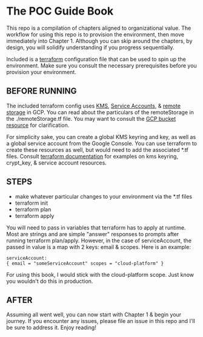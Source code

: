 # The POC Guide Book
This repo is a compilation of chapters aligned to organizational value. The workflow for using this repo is to provision the environment, then move immediately into Chapter 1. Although you can skip around the chapters, by design, you will solidify understanding if you progress sequentially.

Included is a [terraform](https://www.terraform.io/) configuration file that can be used to spin up the environment. Make sure you consult the necessary prerequisites before you provision your environment.

## BEFORE RUNNING
The included terraform config uses [KMS](https://cloud.google.com/kms/), [Service Accounts](https://cloud.google.com/compute/docs/access/service-account), & [remote storage](https://www.terraform.io/docs/providers/terraform/d/remote_state.html) in GCP. You can read about the particulars of the remoteStorage in the ./remoteStorage.tf file. You may want to consult the [GCP bucket resource](https://www.terraform.io/docs/providers/google/r/storage_bucket.html) for clarification.

For simplicity sake, you can create a global KMS keyring and key, as well as a global service account from the Google Console. You can use terraform to create these resources as well, but would need to add the associated \*.tf files. Consult [terraform documentation](https://www.terraform.io/docs/providers/google/index.html) for examples on kms keyring, crypt_key, & service account resources.

## STEPS
- make whatever particular changes to your environment via the \*.tf files
- terraform init
- terraform plan
- terraform apply

You will need to pass in variables that terraform has to apply at runtime. Most are strings and are simple "answer" responses to prompts after running terraform plan/apply. However, in the case of serviceAccount, the passed in value is a map with 2 keys: email & scopes. Here is an example:

```
serviceAccount:
{ email = "someServiceAccount" scopes = "cloud-platform" }
```

For using this book, I would stick with the cloud-platform scope. Just know you wouldn't do this in production.

## AFTER
Assuming all went well, you can now start with Chapter 1 & begin your journey. If you encounter any issues, please file an issue in this repo and I'll be sure to address it. Enjoy reading!
